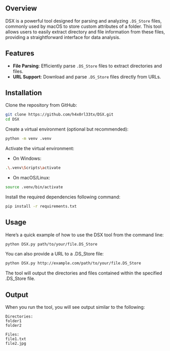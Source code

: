 ## Overview
DSX is a powerful tool designed for parsing and analyzing `.DS_Store` files, commonly used by macOS to store custom attributes of a folder. This tool allows users to easily extract directory and file information from these files, providing a straightforward interface for data analysis.

## Features
- **File Parsing**: Efficiently parse `.DS_Store` files to extract directories and files.
- **URL Support**: Download and parse `.DS_Store` files directly from URLs.

## Installation
Clone the repository from GitHub:

```bash
git clone https://github.com/h4x0rl33tx/DSX.git
cd DSX
```

Create a virtual environment (optional but recommended):

```bash
python -m venv .venv
```

Activate the virtual environment:

- On Windows:

```bash
.\.venv\Scripts\activate
```

- On macOS/Linux:

```bash
source .venv/bin/activate
```

Install the required dependencies following command:

```bash
pip install -r requirements.txt
```

## Usage
Here’s a quick example of how to use the DSX tool from the command line:
```bash
python DSX.py path/to/your/file.DS_Store
```
You can also provide a URL to a .DS_Store file:
```bash
python DSX.py http://example.com/path/to/your/file.DS_Store
```
The tool will output the directories and files contained within the specified .DS_Store file.

## Output
When you run the tool, you will see output similar to the following:
```
Directories:
folder1
folder2

Files:
file1.txt
file2.jpg
```
